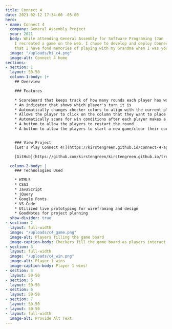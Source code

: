 ```yaml
---
title: Connect 4
date: 2021-02-12 17:34:00 -05:00
hero:
- name: Connect 4
  company: General Assembly Project
  year: 2021
  body: While attending General Assembly for Software Programing (Jan - Apr 2021),
    I recreated a game on the web. I chose to develop and deploy Connect 4, a game
    that I have fond memories of playing with my Grandma when I was young.
  image: "/uploads/hi_c4.png"
  image-alt: Connect 4 home
sections:
- section: 1
  layout: 50-50
  column-1-body: |+
    ## Overview

    ### Features

    * Scoreboard that keeps track of how many rounds each player has won
    * An indicator that shows which player's turn it is
    * Automatically changes checker colors to align with the current player's turn
    * Allows the player to click on the column that they want to place their checker in
    * Automatically scans for win conditions after each player makes a move
    * A button to allow the players to restart the round
    * A button to allow the players to start a new game/clear their current game


    ### View Project
    [Let's Play Connect 4!](https://kirstengreen.github.io/connect-4-app/index.html)

    [GitHub](https://github.com/kirstengreen/kirstengreen.github.io/tree/main/connect-4-app)

  column-2-body: |
    ### Technologies Used

    * HTML5
    * CSS3
    * JavaScript
    * jQuery
    * Google Fonts
    * VS Code
    * Utilized live prototyping for wireframing and design
    * GoodNotes for project planning
  show-divider: true
- section: 2
  layout: full-width
  image: "/uploads/c4_game.png"
  image-alt: Players filling the game board
  image-caption-body: Checkers fill the game board as players interact with the page.
- section: 3
  layout: full-width
  image: "/uploads/c4_win.png"
  image-alt: Player 1 wins
  image-caption-body: Player 1 wins!
- section: 4
  layout: 50-50
- section: 5
  layout: 50-50
- section: 6
  layout: 50-50
- section: 7
  layout: 50-50
- layout: 50-50
- layout: full-width
  image-alt: Provide Alt Text
---
```


